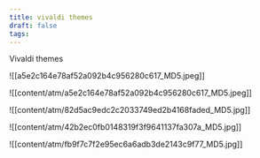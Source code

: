 ```yaml
---
title: vivaldi themes
draft: false
tags:
---
```

Vivaldi themes

![[a5e2c164e78af52a092b4c956280c617_MD5.jpeg]]


![[content/atm/a5e2c164e78af52a092b4c956280c617_MD5.jpeg]]


![[content/atm/82d5ac9edc2c2033749ed2b4168faded_MD5.jpg]]


![[content/atm/42b2ec0fb0148319f3f9641137fa307a_MD5.jpg]]



![[content/atm/fb9f7c7f2e95ec6a6adb3de2143c9f77_MD5.jpg]]